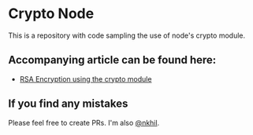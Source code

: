 # Crypto Node

This is a repository with code sampling the use of node's crypto module.

## Accompanying article can be found here: 

- [RSA Encryption using the crypto module](https://nkhilv.medium.com/rsa-encryption-in-nodejs-with-code-samples-86bb829718e0)

## If you find any mistakes

Please feel free to create PRs. I'm also [@nkhil](http://twitter.com/nkhil).
